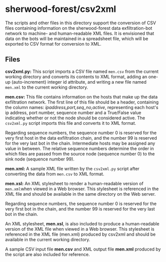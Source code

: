 # sherwood-forest/csv2xml

The scripts and other files in this directory support the conversion of CSV files containing information on the sherwood-forest data exfiltration-bot network to machine- and human-readable XML files. It is envisioned that data on the bots will be maintained in a spreadsheet file, which will be exported to CSV format for conversion to XML.

## Files

**csv2xml.py:** This script imports a CSV file named ```men.csv``` from the current working directory and converts its contents to XML format, adding an one-up (auto-increment) integer id attribute, and writing a new file named ```men.xml``` to the current working directory. 

**men.csv:** This file contains information on the hosts that make up the data exfiltration network. The first line of this file should be a header, containing the column names: *ipaddress,port,seq_no,active*, representing each host's ip address, port number, sequence number and a True/False value indicating whether or not the node should be considered active. The ```csv2xml.py``` script imports this file and converts it to XML format. 

Regarding sequence numbers, the sequence number 0 is reserved for the very first host in the data exfiltration chain, and the number 99 is reserved for the very last bot in the chain. Intermediate hosts may be assigned any value in between. The relative sequence numbers determine the order in which files are passed from the source node (sequence number 0) to the sink node (sequence number 99).

**men.xml:** A sample XML file written by the ```csv2xml.py``` script after converting the data from ```men.csv``` to XML format.

**men.xsl:** An XML stylesheet to render a human-readable version of ```men.xml```when viewed in a Web browser. This stylesheet is referenced in the XML file and should be available in the same directory on the Web server. 





Regarding sequence numbers, the sequence number 0 is reserved for the very first bot in the chain, and the number 99 is reserved for the very last bot in the chain. 

An XML stylesheet, **men.xsl**, is also included to produce a human-readable version of the XML file when viewed in a Web browser. This stylesheet is referenced in the XML file (men.xml) produced by csv2xml and should be available in the current working directory.

A sample CSV input file **men.csv** and XML output file **men.xml** produced by the script are also included for reference.
